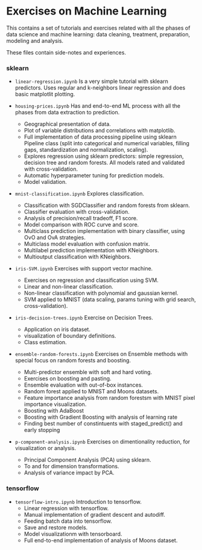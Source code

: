 # Exercises on Machine Learning

This contains a set of tutorials and exercises related with all the phases of data science and machine learning: data cleaning, treatment, preparation, modeling and analysis. 

These files contain side-notes and experiences.

### sklearn

* `linear-regression.ipynb` Is a very simple tutorial with sklearn predictors. Uses regular and k-neighbors linear regression and does basic matplotlit plotting.

* `housing-prices.ipynb` Has and end-to-end ML process with all the phases from data extraction to prediction.
  * Geographical presentation of data.
  * Plot of variable distributions and correlations with matplotlib.
  * Full implementation of data processing pipeline using sklearn Pipeline class (split into categorical and numerical variables, filling gaps, standardization and normalization, scaling).
  * Explores regression using sklearn predictors: simple regression, decision tree and random forests. All models rated and validated with cross-validation.
  * Automatic hyperparameter tuning for prediction models.
  * Model validation.

* `mnist-classification.ipynb` Explores classification.
  * Classification with SGDClassifier and random forests from sklearn.
  * Classifier evaluation with cross-validation.
  * Analysis of precision/recall tradeoff, F1 score.
  * Model comparison with ROC curve and score.
  * Multiclass prediction implementation with binary classifier, using OvO and OvA strategies.
  * Multiclass model evaluation with confusion matrix.
  * Multilabel prediction implementation with KNeighbors.
  * Multioutput classification with KNeighbors.

* `iris-SVM.ipynb` Exercises with support vector machine.
  * Exercises on regression and classification using SVM.
  * Linear and non-linear classification.
  * Non-linear classification with polynomial and gaussian kernel.
  * SVM applied to MNIST (data scaling, params tuning with grid search, cross-validation).

* `iris-decision-trees.ipynb` Exercise on Decision Trees.
  * Application on iris dataset.
  * visualization of boundary definitions.
  * Class estimation.

* `ensemble-random-forests.ipynb` Exercises on Ensemble methods with special focus on random forests and boosting.
  * Multi-predictor ensemble with soft and hard voting.
  * Exercises on boosting and pasting.
  * Ensemble evaluation with out-of-box instances.
  * Random forest applied to MNIST and Moons datasets.
  * Feature importance analysis from random forestsm with MNIST pixel importance visualization.
  * Boosting with AdaBoost
  * Boosting with Gradient Boosting with analysis of learning rate
  * Finding best number of constintuents with staged_predict() and early stopping

* `p-component-analysis.ipynb` Exercises on dimentionality reduction, for visualization or analysis.
  * Principal Component Analysis (PCA) using sklearn.
  * To and for dimension transformations.
  * Analysis of variance impact by PCA.

### tensorflow

* `tensorflow-intro.ipynb` Introduction to tensorflow.
  * Linear regression with tensorflow.
  * Manual implementation of gradient descent and autodiff.
  * Feeding batch data into tensorflow.
  * Save and restore models.
  * Model visualizationm with tensorboard.
  * Full end-to-end implementation of analysis of Moons dataset.
  
  
